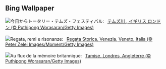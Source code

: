 ## Bing Wallpaper
![](https://www.bing.com/th?id=OHR.ThamesLondon_JA-JP6657553394_UHD.jpg&w=1000)今日からトータリー・テムズ・フェスティバル:&nbsp;&ensp;[テムズ川 , イギリス ロンドン (© Puthipong Worasaran/Getty Images)](https://www.bing.com/th?id=OHR.ThamesLondon_JA-JP6657553394_UHD.jpg)
<br><br/>
![](https://www.bing.com/th?id=OHR.RegataStoricaVenezia_IT-IT2940958877_UHD.jpg&w=1000)Regata, remi e risonanze:&nbsp;&ensp;[Regata Storica, Venezia, Veneto, Italia (© Peter Zelei Images/Moment/Getty Images)](https://www.bing.com/th?id=OHR.RegataStoricaVenezia_IT-IT2940958877_UHD.jpg)
<br><br/>
![](https://www.bing.com/th?id=OHR.ThamesLondon_FR-FR8520495131_UHD.jpg&w=1000)Au flux de la mémoire britannique:&nbsp;&ensp;[Tamise, Londres, Angleterre (© Puthipong Worasaran/Getty Images)](https://www.bing.com/th?id=OHR.ThamesLondon_FR-FR8520495131_UHD.jpg)
<br><br/>
